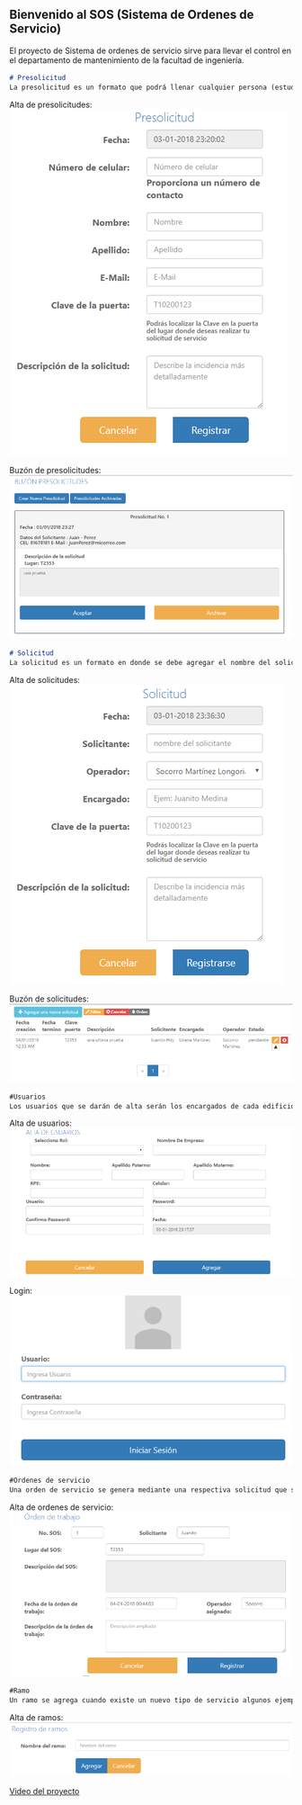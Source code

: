 ## Bienvenido al SOS (Sistema de Ordenes de Servicio)

El proyecto de Sistema de ordenes de servicio sirve para llevar el control en el departamento de mantenimiento de la facultad de ingeniería.

```markdown
# Presolicitud
La presolicitud es un formato que podrá llenar cualquier persona (estudiantes, profesores que no contengan cuenta para entrar al sistema) estas personas tendrán que proporcionar algunos datos personales como su nombre, apellidos, correo y algún teléfono ya que esto tener un historial de si se cumplió la tarea o no. Además, se tendrá que proporcionar la clave de la puerta y una breve descripción del incidente.
```

Alta de presolicitudes: 
![alt text](alta-presolicitud.png "Logo Title Text 1")

Buzón de presolicitudes: 
![alt text](buzon-presolicitud.png "Logo Title Text 1")

```markdown
# Solicitud
La solicitud es un formato en donde se debe agregar el nombre del solicitante, el operador al cual se le asignara la tarea, la clave de la puerta y una descripción de la incidencia.
```

Alta de solicitudes: 
![alt text](alta-solicitud.png "Logo Title Text 1")

Buzón de solicitudes: 
![alt text](buzon-solicitud.png "Logo Title Text 1")


```markdown
#Usuarios
Los usuarios que se darán de alta serán los encargados de cada edificio, los operadores y el auxiliar junto con el administrador.
```
Alta de usuarios: 
![alt text](alta-usuario.png "Logo Title Text 1")

Login: 
![alt text](login.png "Logo Title Text 1")

```markdown
#Ordenes de servicio
Una orden de servicio se genera mediante una respectiva solicitud que se haya hecho, en ésta especifica más a fondo el requerimiento ya que esta es la orden que se le entrega al operador que realizara la mejora/cambios/arreglos de alguna incidencia.
```
Alta de ordenes de servicio: 
![alt text](alta-orden.png "Logo Title Text 1")

```markdown
#Ramo
Un ramo se agrega cuando existe un nuevo tipo de servicio algunos ejemplos (jardinería, plomería, etc.)
```
Alta de ramos: 
![alt text](alta-ramo.png "Logo Title Text 1")

[Video del proyecto]()
